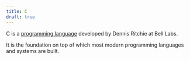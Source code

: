 ```yaml
---
title: C
draft: true
---
```

C is a [programming language](./programming.md) developed by Dennis Ritchie at Bell Labs.

It is the foundation on top of which most modern programming languages and systems are built.
